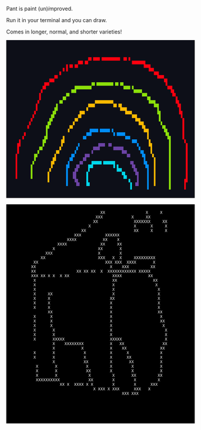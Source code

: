 Pant is paint (un)*i*mproved.

Run it in your terminal and you can draw.

Comes in longer, normal, and shorter varieties!

![rainbow drawn in a terminal](/rainbow.png)

![man in a box drawn in a terminal](/maninbox.png)
